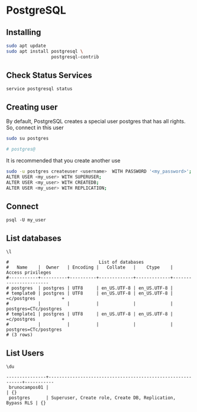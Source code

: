 # PostgreSQL 

## Installing
```bash
sudo apt update
sudo apt install postgresql \
                 postgresql-contrib
```

## Check Status Services
```
service postgresql status
```

## Creating user
By default, PostgreSQL creates a special user postgres that has all rights. So, connect in this user
```bash
sudo su postgres

# postgres@
```

It is recommended that you create another use
```bash
sudo -u postgres createuser <username>  WITH PASSWORD '<my_password>';
ALTER USER <my_user> WITH SUPERUSER;
ALTER USER <my_user> WITH CREATEDB;
ALTER USER <my_user> WITH REPLICATION;
```

## Connect
```
psql -U my_user
```

## List databases
```
\l

#                                  List of databases
#   Name    |  Owner   | Encoding |   Collate   |    Ctype    |   Access privileges   
#-----------+----------+----------+-------------+-------------+-----------------------
# postgres  | postgres | UTF8     | en_US.UTF-8 | en_US.UTF-8 | 
# template0 | postgres | UTF8     | en_US.UTF-8 | en_US.UTF-8 | =c/postgres          +
#           |          |          |             |             | postgres=CTc/postgres
# template1 | postgres | UTF8     | en_US.UTF-8 | en_US.UTF-8 | =c/postgres          +
#           |          |          |             |             | postgres=CTc/postgres
# (3 rows)

```

## List Users
```
\du

---------------+------------------------------------------------------------+-----------
 brunocampos01 |                                                            | {}
 postgres      | Superuser, Create role, Create DB, Replication, Bypass RLS | {}
```

